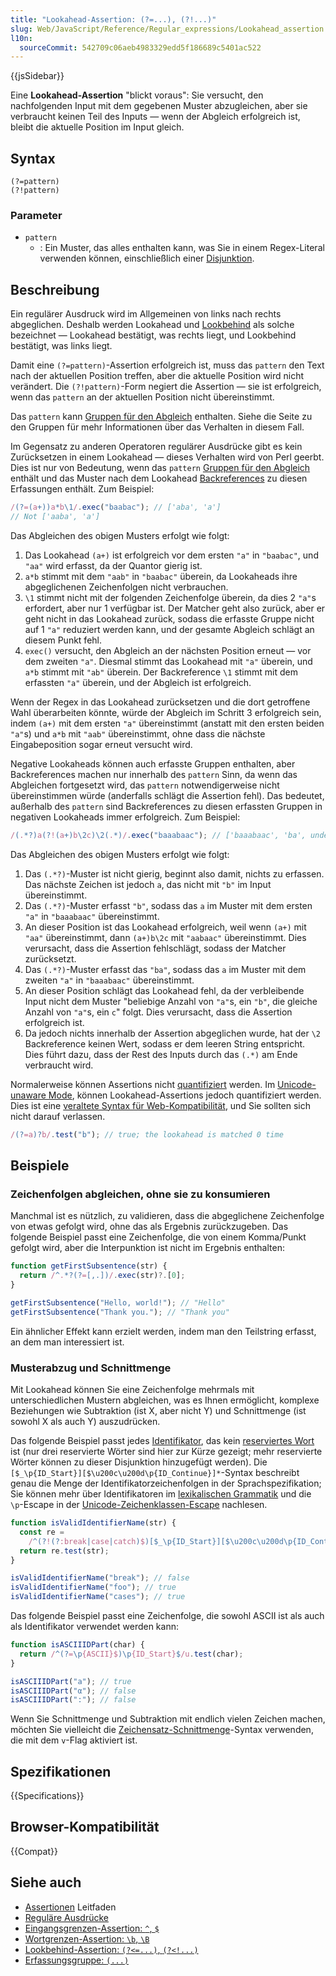 ```yaml
---
title: "Lookahead-Assertion: (?=...), (?!...)"
slug: Web/JavaScript/Reference/Regular_expressions/Lookahead_assertion
l10n:
  sourceCommit: 542709c06aeb4983329edd5f186689c5401ac522
---
```


{{jsSidebar}}

Eine **Lookahead-Assertion** "blickt voraus": Sie versucht, den nachfolgenden Input mit dem gegebenen Muster abzugleichen, aber sie verbraucht keinen Teil des Inputs — wenn der Abgleich erfolgreich ist, bleibt die aktuelle Position im Input gleich.

## Syntax

```regex
(?=pattern)
(?!pattern)
```

### Parameter

- `pattern`
  - : Ein Muster, das alles enthalten kann, was Sie in einem Regex-Literal verwenden können, einschließlich einer [Disjunktion](/de/docs/Web/JavaScript/Reference/Regular_expressions/Disjunction).

## Beschreibung

Ein regulärer Ausdruck wird im Allgemeinen von links nach rechts abgeglichen. Deshalb werden Lookahead und [Lookbehind](/de/docs/Web/JavaScript/Reference/Regular_expressions/Lookbehind_assertion) als solche bezeichnet — Lookahead bestätigt, was rechts liegt, und Lookbehind bestätigt, was links liegt.

Damit eine `(?=pattern)`-Assertion erfolgreich ist, muss das `pattern` den Text nach der aktuellen Position treffen, aber die aktuelle Position wird nicht verändert. Die `(?!pattern)`-Form negiert die Assertion — sie ist erfolgreich, wenn das `pattern` an der aktuellen Position nicht übereinstimmt.

Das `pattern` kann [Gruppen für den Abgleich](/de/docs/Web/JavaScript/Reference/Regular_expressions/Capturing_group) enthalten. Siehe die Seite zu den Gruppen für mehr Informationen über das Verhalten in diesem Fall.

Im Gegensatz zu anderen Operatoren regulärer Ausdrücke gibt es kein Zurücksetzen in einem Lookahead — dieses Verhalten wird von Perl geerbt. Dies ist nur von Bedeutung, wenn das `pattern` [Gruppen für den Abgleich](/de/docs/Web/JavaScript/Reference/Regular_expressions/Capturing_group) enthält und das Muster nach dem Lookahead [Backreferences](/de/docs/Web/JavaScript/Reference/Regular_expressions/Backreference) zu diesen Erfassungen enthält. Zum Beispiel:

```js
/(?=(a+))a*b\1/.exec("baabac"); // ['aba', 'a']
// Not ['aaba', 'a']
```

Das Abgleichen des obigen Musters erfolgt wie folgt:

1. Das Lookahead `(a+)` ist erfolgreich vor dem ersten `"a"` in `"baabac"`, und `"aa"` wird erfasst, da der Quantor gierig ist.
2. `a*b` stimmt mit dem `"aab"` in `"baabac"` überein, da Lookaheads ihre abgeglichenen Zeichenfolgen nicht verbrauchen.
3. `\1` stimmt nicht mit der folgenden Zeichenfolge überein, da dies 2 `"a"`s erfordert, aber nur 1 verfügbar ist. Der Matcher geht also zurück, aber er geht nicht in das Lookahead zurück, sodass die erfasste Gruppe nicht auf 1 `"a"` reduziert werden kann, und der gesamte Abgleich schlägt an diesem Punkt fehl.
4. `exec()` versucht, den Abgleich an der nächsten Position erneut — vor dem zweiten `"a"`. Diesmal stimmt das Lookahead mit `"a"` überein, und `a*b` stimmt mit `"ab"` überein. Der Backreference `\1` stimmt mit dem erfassten `"a"` überein, und der Abgleich ist erfolgreich.

Wenn der Regex in das Lookahead zurücksetzen und die dort getroffene Wahl überarbeiten könnte, würde der Abgleich im Schritt 3 erfolgreich sein, indem `(a+)` mit dem ersten `"a"` übereinstimmt (anstatt mit den ersten beiden `"a"`s) und `a*b` mit `"aab"` übereinstimmt, ohne dass die nächste Eingabeposition sogar erneut versucht wird.

Negative Lookaheads können auch erfasste Gruppen enthalten, aber Backreferences machen nur innerhalb des `pattern` Sinn, da wenn das Abgleichen fortgesetzt wird, das `pattern` notwendigerweise nicht übereinstimmen würde (anderfalls schlägt die Assertion fehl). Das bedeutet, außerhalb des `pattern` sind Backreferences zu diesen erfassten Gruppen in negativen Lookaheads immer erfolgreich. Zum Beispiel:

```js
/(.*?)a(?!(a+)b\2c)\2(.*)/.exec("baaabaac"); // ['baaabaac', 'ba', undefined, 'abaac']
```

Das Abgleichen des obigen Musters erfolgt wie folgt:

1. Das `(.*?)`-Muster ist nicht gierig, beginnt also damit, nichts zu erfassen. Das nächste Zeichen ist jedoch `a`, das nicht mit `"b"` im Input übereinstimmt.
2. Das `(.*?)`-Muster erfasst `"b"`, sodass das `a` im Muster mit dem ersten `"a"` in `"baaabaac"` übereinstimmt.
3. An dieser Position ist das Lookahead erfolgreich, weil wenn `(a+)` mit `"aa"` übereinstimmt, dann `(a+)b\2c` mit `"aabaac"` übereinstimmt. Dies verursacht, dass die Assertion fehlschlägt, sodass der Matcher zurücksetzt.
4. Das `(.*?)`-Muster erfasst das `"ba"`, sodass das `a` im Muster mit dem zweiten `"a"` in `"baaabaac"` übereinstimmt.
5. An dieser Position schlägt das Lookahead fehl, da der verbleibende Input nicht dem Muster "beliebige Anzahl von `"a"`s, ein `"b"`, die gleiche Anzahl von `"a"`s, ein `c`" folgt. Dies verursacht, dass die Assertion erfolgreich ist.
6. Da jedoch nichts innerhalb der Assertion abgeglichen wurde, hat der `\2` Backreference keinen Wert, sodass er dem leeren String entspricht. Dies führt dazu, dass der Rest des Inputs durch das `(.*)` am Ende verbraucht wird.

Normalerweise können Assertions nicht [quantifiziert](/de/docs/Web/JavaScript/Reference/Regular_expressions/Quantifier) werden. Im [Unicode-unaware Mode](/de/docs/Web/JavaScript/Reference/Global_Objects/RegExp/unicode#unicode-aware_mode), können Lookahead-Assertions jedoch quantifiziert werden. Dies ist eine [veraltete Syntax für Web-Kompatibilität](/de/docs/Web/JavaScript/Reference/Deprecated_and_obsolete_features#regexp), und Sie sollten sich nicht darauf verlassen.

```js
/(?=a)?b/.test("b"); // true; the lookahead is matched 0 time
```

## Beispiele

### Zeichenfolgen abgleichen, ohne sie zu konsumieren

Manchmal ist es nützlich, zu validieren, dass die abgeglichene Zeichenfolge von etwas gefolgt wird, ohne das als Ergebnis zurückzugeben. Das folgende Beispiel passt eine Zeichenfolge, die von einem Komma/Punkt gefolgt wird, aber die Interpunktion ist nicht im Ergebnis enthalten:

```js
function getFirstSubsentence(str) {
  return /^.*?(?=[,.])/.exec(str)?.[0];
}

getFirstSubsentence("Hello, world!"); // "Hello"
getFirstSubsentence("Thank you."); // "Thank you"
```

Ein ähnlicher Effekt kann erzielt werden, indem man den Teilstring erfasst, an dem man interessiert ist.

### Musterabzug und Schnittmenge

Mit Lookahead können Sie eine Zeichenfolge mehrmals mit unterschiedlichen Mustern abgleichen, was es Ihnen ermöglicht, komplexe Beziehungen wie Subtraktion (ist X, aber nicht Y) und Schnittmenge (ist sowohl X als auch Y) auszudrücken.

Das folgende Beispiel passt jedes [Identifikator](/de/docs/Web/JavaScript/Reference/Lexical_grammar#identifiers), das kein [reserviertes Wort](/de/docs/Web/JavaScript/Reference/Lexical_grammar#reserved_words) ist (nur drei reservierte Wörter sind hier zur Kürze gezeigt; mehr reservierte Wörter können zu dieser Disjunktion hinzugefügt werden). Die `[$_\p{ID_Start}][$\u200c\u200d\p{ID_Continue}]*`-Syntax beschreibt genau die Menge der Identifikatorzeichenfolgen in der Sprachspezifikation; Sie können mehr über Identifikatoren im [lexikalischen Grammatik](/de/docs/Web/JavaScript/Reference/Lexical_grammar#identifiers) und die `\p`-Escape in der [Unicode-Zeichenklassen-Escape](/de/docs/Web/JavaScript/Reference/Regular_expressions/Unicode_character_class_escape) nachlesen.

```js
function isValidIdentifierName(str) {
  const re =
    /^(?!(?:break|case|catch)$)[$_\p{ID_Start}][$\u200c\u200d\p{ID_Continue}]*$/u;
  return re.test(str);
}

isValidIdentifierName("break"); // false
isValidIdentifierName("foo"); // true
isValidIdentifierName("cases"); // true
```

Das folgende Beispiel passt eine Zeichenfolge, die sowohl ASCII ist als auch als Identifikator verwendet werden kann:

```js
function isASCIIIDPart(char) {
  return /^(?=\p{ASCII}$)\p{ID_Start}$/u.test(char);
}

isASCIIIDPart("a"); // true
isASCIIIDPart("α"); // false
isASCIIIDPart(":"); // false
```

Wenn Sie Schnittmenge und Subtraktion mit endlich vielen Zeichen machen, möchten Sie vielleicht die [Zeichensatz-Schnittmenge](/de/docs/Web/JavaScript/Reference/Regular_expressions/Character_class#v-mode_character_class)-Syntax verwenden, die mit dem `v`-Flag aktiviert ist.

## Spezifikationen

{{Specifications}}

## Browser-Kompatibilität

{{Compat}}

## Siehe auch

- [Assertionen](/de/docs/Web/JavaScript/Guide/Regular_expressions/Assertions) Leitfaden
- [Reguläre Ausdrücke](/de/docs/Web/JavaScript/Reference/Regular_expressions)
- [Eingangsgrenzen-Assertion: `^`, `$`](/de/docs/Web/JavaScript/Reference/Regular_expressions/Input_boundary_assertion)
- [Wortgrenzen-Assertion: `\b`, `\B`](/de/docs/Web/JavaScript/Reference/Regular_expressions/Word_boundary_assertion)
- [Lookbehind-Assertion: `(?<=...)`, `(?<!...)`](/de/docs/Web/JavaScript/Reference/Regular_expressions/Lookbehind_assertion)
- [Erfassungsgruppe: `(...)`](/de/docs/Web/JavaScript/Reference/Regular_expressions/Capturing_group)
